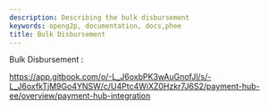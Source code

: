 ```yaml
---
description: Describing the bulk disbursement
keywords: openg2p, documentation, docs,phee
title: Bulk Disbursement
---
```


Bulk Disbursement : 

<https://app.gitbook.com/o/-L_J6oxbPK3wAuGnofJl/s/-L_J6oxfkTjM9Go4YNSW/c/U4Ptc4WiXZ0Hzkr7J6S2/payment-hub-ee/overview/payment-hub-integration>